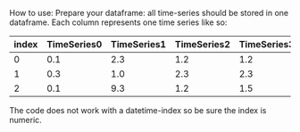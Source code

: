 How to use:
Prepare your dataframe: all time-series should be stored in one dataframe. 
Each column represents one time series like so:

| index 	| TimeSeries0 	| TimeSeries1 	| TimeSeries2 	| TimeSeries3 	|
|-------	|-------------	|-------------	|-------------	|-------------	|
| 0     	| 0.1         	| 2.3         	| 1.2         	| 1.2         	|
| 1     	| 0.3         	| 1.0         	| 2.3         	| 2.3         	|
| 2     	| 0.1         	| 9.3         	| 1.2         	| 1.5        	|


The code does not work with a datetime-index so be sure the index is numeric.